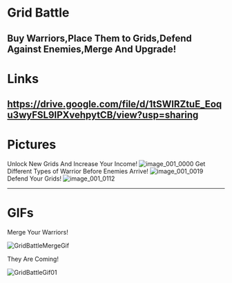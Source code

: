 # Grid Battle

Buy Warriors,Place Them to Grids,Defend Against Enemies,Merge And Upgrade!
---
# Links
https://drive.google.com/file/d/1tSWlRZtuE_Eoqu3wyFSL9IPXvehpytCB/view?usp=sharing
---
# Pictures
Unlock New Grids And Increase Your Income!
![image_001_0000](https://github.com/BK-97/GridBattle/assets/59361739/32d7ec51-6167-41f5-ade6-e1e56a260f54)
Get Different Types of Warrior Before Enemies Arrive!
![image_001_0019](https://github.com/BK-97/GridBattle/assets/59361739/9735dfd3-ff03-4692-b47c-8d3165bf4abb)
Defend Your Grids!
![image_001_0112](https://github.com/BK-97/GridBattle/assets/59361739/2a44a374-a218-4e96-9c85-f089f187b26b)

---
# GIFs
Merge Your Warriors!

![GridBattleMergeGif](https://github.com/BK-97/GridBattle/assets/59361739/8868369e-c00c-40be-9e4d-ac7304d2b649)

They Are Coming!

![GridBattleGif01](https://github.com/BK-97/GridBattle/assets/59361739/157861e9-cfb6-438c-a521-fee5316e0664)



